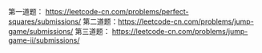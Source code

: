第一道题： https://leetcode-cn.com/problems/perfect-squares/submissions/
第二道题：https://leetcode-cn.com/problems/jump-game/submissions/
第三道题： https://leetcode-cn.com/problems/jump-game-ii/submissions/